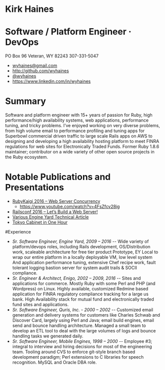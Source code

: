 # Kirk Haines
# Software / Platform Engineer · DevOps

  PO Box 96
  Veteran, WY 82243
  307-331-5047

* wyhaines@gmail.com
* http://github.com/wyhaines
* [@wyhaines](http://twitter.com/wyhaines)
* https://www.linkedin.com/in/wyhaines

# Summary

Software and platform engineer with 15+ years of passion for Ruby, high performance/high availability systems, web applications, performance tuning, and tricky problems. I’ve enjoyed working on very diverse problems, from high volume email to performance profiling and tuning apps for Superbowl commercial driven traffic to large scale Rails apps on AWS to designing and developing a high availability hosting platform to meet FINRA regulations for web sites for Electronically Traded Funds. Former Ruby 1.8.6 maintainer; contributor on a wide variety of other open source projects in the Ruby ecosystem.

# Notable Publications and Presentations

* [RubyKaigi 2016 – Web Server Concurrency](https://engineyard.github.io/rubykaigi2016-concurrency/#/)
  * https://www.youtube.com/watch?v=4FsZfcv28ig
* [Railsconf 2016 – Let’s Build a Web Server!](http://engineyard.github.io/railsconf2016-webservers/#/)
* [Various Engine Yard Technical Article](shttps://blog.engineyard.com/authors/Kirk%20Haines)
* [Tokyo Cabinet in One Hour](http://www.oreilly.com/pub/e/1477)

#Experience

* *Sr. Software Engineer, Engine Yard, 2009 – 2016* -- Wide variety of platform/devops roles, including Rails development, OS/Distribution work, scaleable architecture for free tier product Prototype, EY Local to wrap our entire platform in a locally deployable VM, low level system And application performance tuning, extensive Chef recipe work, fault tolerant logging bastion server for system audit trails & SOCII compliance.
* *Sr. Engineer & Architect, Enigo, 2002 – 2009, 2016* -- Sites and applications for commerce. Mostly Ruby with some Perl and PHP (and Wordpress) on Linux. Highly available, customized Redmine based application for FINRA regulatory compliance tracking for a large us bank. High Availability stack for mutual fund and electronically traded fund sites and applications.
* *Sr. Software Engineer, Quris, Inc. - 2000 – 2002* -- Customized email generation and delivery systems for customers like Charles Schwab and Discover Card, largely using Perl and Java; email build engines, email send and bounce handling architecture. Managed a small team to develop an ETL tool to deal with the large volumes of logs and bounce handling tasks we generated daily.
* *Sr. Software Engineer, Mobile Engines, 1998 – 2000* -- Employee #3; integral to interview and hiring decisions for most of the engineering team. Tooling around CVS to enforce git-style branch based development paradigm; Perl extensions to C libraries for speech recognition. MySQL and Oracle DBA role. 
